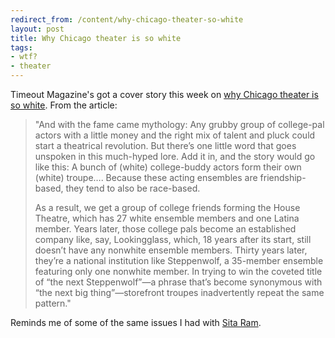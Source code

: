 ```yaml
---
redirect_from: /content/why-chicago-theater-so-white
layout: post
title: Why Chicago theater is so white
tags:
- wtf?
- theater
---
```

Timeout Magazine's got a cover story this week on [why Chicago theater is so white](https://www.timeout.com/chicago/things-to-do/color-bind). From the article:

> 
> "And with the fame came mythology: Any grubby group of college-pal actors with a little money and the right mix of talent and pluck could start a theatrical revolution. But there’s one little word that goes unspoken in this much-hyped lore. Add it in, and the story would go like this: A bunch of (white) college-buddy actors form their own (white) troupe…. Because these acting ensembles are friendship-based, they tend to also be race-based.
> 
> As a result, we get a group of college friends forming the House Theatre, which has 27 white ensemble members and one Latina member. Years later, those college pals become an established company like, say, Lookingglass, which, 18 years after its start, still doesn’t have any nonwhite ensemble members. Thirty years later, they’re a national institution like Steppenwolf, a 35-member ensemble featuring only one nonwhite member. In trying to win the coveted title of “the next Steppenwolf”—a phrase that’s become synonymous with “the next big thing”—storefront troupes inadvertently repeat the same pattern."
> 

Reminds me of some of the same issues I had with [Sita Ram](/2006/03/23/sita-ram).

